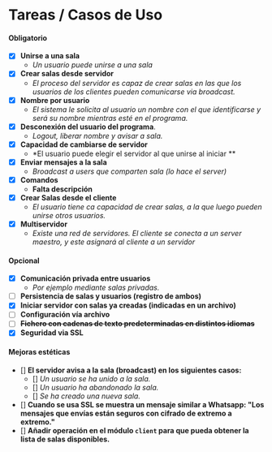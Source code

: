 # Tareas / Casos de Uso

#### Obligatorio
- [x] **Unirse a una sala**
    - *Un usuario puede unirse a una sala*
- [x] **Crear salas desde servidor**
    - *El proceso del servidor es capaz de crear salas en las que los usuarios de los clientes pueden comunicarse via broadcast.*
- [x] **Nombre por usuario**
    - *El sistema le solicita al usuario un nombre con el que identificarse y será su nombre mientras esté en el programa.*
- [x] **Desconexión del usuario del programa**.
    - *Logout, liberar nombre y avisar a sala.*
- [x] **Capacidad de cambiarse de servidor**
    - *El usuario puede elegir el servidor al que unirse al iniciar **
- [x] **Enviar mensajes a la sala**  
    - *Broadcast a users que comparten sala (lo hace el server)*
- [x] **Comandos**
    - **Falta descripción**
- [x] **Crear Salas desde el cliente**
    - *El usuario tiene ca capacidad de crear salas, a la que luego pueden unirse otros usuarios.*
- [x] **Multiservidor**
    - *Existe una red de servidores. El cliente se conecta a un server maestro, y este asignará al cliente a un servidor*
#### Opcional
- [x] **Comunicación privada entre usuarios**
    - *Por ejemplo mediante salas privadas.*
- [ ] **Persistencia de salas y usuarios (registro de ambos)**
- [x] **Iniciar servidor con salas ya creadas (indicadas en un archivo)**
- [ ] **Configuración vía archivo**
- [ ] **~~Fichero con cadenas de texto predeterminadas en distintos idiomas~~**
- [x] **Seguridad via SSL**

#### Mejoras estéticas

- [] **El servidor avisa a la sala (broadcast) en los siguientes casos:**
    - [] *Un usuario se ha unido a la sala.*
    - [] *Un usuario ha abandonado la sala.*
    - [] *Se ha creado una nueva sala.*
- [] **Cuando se usa SSL se muestra un mensaje similar a Whatsapp: "Los mensajes que envías están seguros con cifrado de extremo a extremo."**
- [] **Añadir operación en el módulo `client` para que pueda obtener la lista de salas disponibles.**
    
